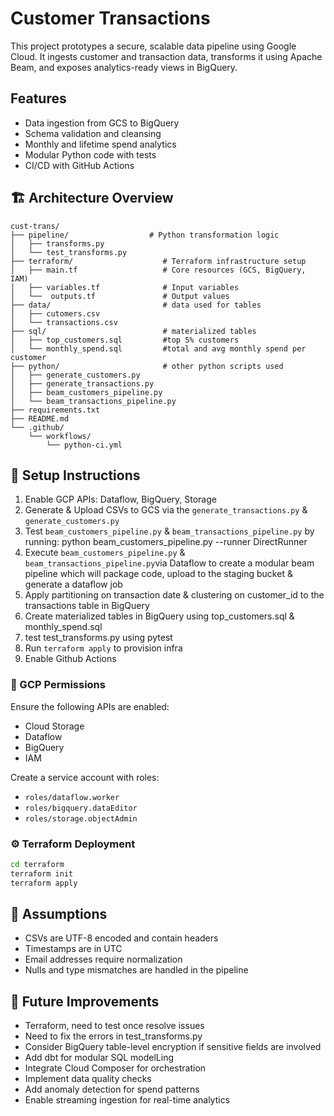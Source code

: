 # Customer Transactions 
This project prototypes a secure, scalable data pipeline using Google Cloud. It ingests customer and transaction data, transforms it using Apache Beam, and exposes analytics-ready views in BigQuery.

## Features
- Data ingestion from GCS to BigQuery
- Schema validation and cleansing
- Monthly and lifetime spend analytics
- Modular Python code with tests
- CI/CD with GitHub Actions

## 🏗️ Architecture Overview
```
cust-trans/
├── pipeline/                  # Python transformation logic
│   ├── transforms.py
│   └── test_transforms.py
├── terraform/                    # Terraform infrastructure setup
│   ├── main.tf                   # Core resources (GCS, BigQuery, IAM)
│   ├── variables.tf              # Input variables
│   └──  outputs.tf               # Output values
├── data/                         # data used for tables
│   ├── cutomers.csv              
│   └── transactions.csv         
├── sql/                          # materialized tables
│   ├── top_customers.sql         #top 5% customers
│   └── monthly_spend.sql         #total and avg monthly spend per customer
├── python/                       # other python scripts used
│   ├── generate_customers.py     
│   ├── generate_transactions.py
│   ├── beam_customers_pipeline.py
│   └── beam_transactions_pipeline.py
├── requirements.txt
├── README.md
└── .github/
    └── workflows/
        └── python-ci.yml
```

## 🚀 Setup Instructions
1. Enable GCP APIs: Dataflow, BigQuery, Storage
2. Generate & Upload CSVs to GCS via the `generate_transactions.py` & `generate_customers.py`
3. Test `beam_customers_pipeline.py` & `beam_transactions_pipeline.py` by running:  python beam_customers_pipeline.py --runner DirectRunner
4. Execute `beam_customers_pipeline.py` & `beam_transactions_pipeline.py`via Dataflow to create a modular beam pipeline which will package code, upload to the staging bucket & generate a dataflow job
5. Apply partitioning on transaction date & clustering on customer_id to the transactions table in BigQuery
6. Create materialized tables in BigQuery using top_customers.sql & monthly_spend.sql
7. test test_transforms.py using pytest
8. Run `terraform apply` to provision infra
9. Enable Github Actions

### 🔐 GCP Permissions
Ensure the following APIs are enabled:
- Cloud Storage
- Dataflow
- BigQuery
- IAM

Create a service account with roles:
- `roles/dataflow.worker`
- `roles/bigquery.dataEditor`
- `roles/storage.objectAdmin`

### ⚙️ Terraform Deployment
```bash
cd terraform
terraform init
terraform apply
```

## 📌 Assumptions
- CSVs are UTF-8 encoded and contain headers
- Timestamps are in UTC
- Email addresses require normalization
- Nulls and type mismatches are handled in the pipeline

## 🔮 Future Improvements
- Terraform, need to test once resolve issues
- Need to fix the errors in test_transforms.py
- Consider BigQuery table-level encryption if sensitive fields are involved  
- Add dbt for modular SQL modelLing
- Integrate Cloud Composer for orchestration
- Implement data quality checks
- Add anomaly detection for spend patterns
- Enable streaming ingestion for real-time analytics

